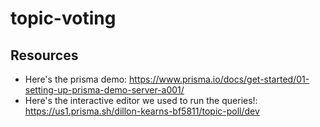# topic-voting

## Resources

- Here's the prisma demo: https://www.prisma.io/docs/get-started/01-setting-up-prisma-demo-server-a001/
- Here's the interactive editor we used to run the queries!: https://us1.prisma.sh/dillon-kearns-bf5811/topic-poll/dev
